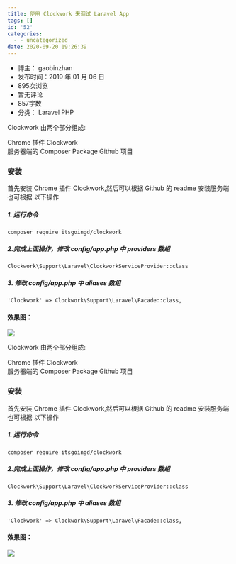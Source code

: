```yaml
---
title: 使用 Clockwork 来调试 Laravel App
tags: []
id: '52'
categories:
  - - uncategorized
date: 2020-09-20 19:26:39
---
```


*   博主： gaobinzhan
*   发布时间：2019 年 01 月 06 日
*   895次浏览
*   暂无评论
*   857字数
*   分类： Laravel PHP

Clockwork 由两个部分组成:

Chrome 插件 Clockwork  
服务器端的 Composer Package Github 项目

### 安装

首先安装 Chrome 插件 Clockwork,然后可以根据 Github 的 readme 安装服务端 也可根据 以下操作

##### 1\. 运行命令

`composer require itsgoingd/clockwork`

##### 2.完成上面操作，修改 config/app.php 中 providers 数组

`Clockwork\Support\Laravel\ClockworkServiceProvider::class`

##### 3\. 修改 config/app.php 中 aliases 数组

`'Clockwork' => Clockwork\Support\Laravel\Facade::class,`

#### 效果图：

![](http://blog.gaobinzhan.com/uploads/article/20190106/ca976ed430a91ce56bec5df5ae1593f1.png)

Clockwork 由两个部分组成:

Chrome 插件 Clockwork  
服务器端的 Composer Package Github 项目

### 安装

首先安装 Chrome 插件 Clockwork,然后可以根据 Github 的 readme 安装服务端 也可根据 以下操作

##### 1\. 运行命令

`composer require itsgoingd/clockwork`

##### 2.完成上面操作，修改 config/app.php 中 providers 数组

`Clockwork\Support\Laravel\ClockworkServiceProvider::class`

##### 3\. 修改 config/app.php 中 aliases 数组

`'Clockwork' => Clockwork\Support\Laravel\Facade::class,`

#### 效果图：

![](http://blog.gaobinzhan.com/uploads/article/20190106/ca976ed430a91ce56bec5df5ae1593f1.png)